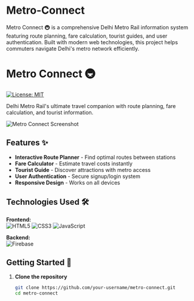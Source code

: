 # Metro-Connect
Metro Connect 🚇 is a comprehensive Delhi Metro Rail information system featuring route planning, fare calculation, tourist guides, and user authentication. Built with modern web technologies, this project helps commuters navigate Delhi's metro network efficiently.

# Metro Connect 🚇  
[![License: MIT](https://img.shields.io/badge/License-MIT-orange.svg)](https://opensource.org/licenses/MIT)

Delhi Metro Rail's ultimate travel companion with route planning, fare calculation, and tourist information.

![Metro Connect Screenshot](/screenshots/app-preview.png) <!-- Add actual screenshot later -->

## Features ✨
- **Interactive Route Planner** - Find optimal routes between stations
- **Fare Calculator** - Estimate travel costs instantly
- **Tourist Guide** - Discover attractions with metro access
- **User Authentication** - Secure signup/login system
- **Responsive Design** - Works on all devices

## Technologies Used 🛠️
**Frontend:**  
![HTML5](https://img.shields.io/badge/HTML5-E34F26?style=flat&logo=html5&logoColor=white)
![CSS3](https://img.shields.io/badge/CSS3-1572B6?style=flat&logo=css3&logoColor=white)
![JavaScript](https://img.shields.io/badge/JavaScript-F7DF1E?style=flat&logo=javascript&logoColor=black)

**Backend:**  
![Firebase](https://img.shields.io/badge/Firebase-FFCA28?style=flat&logo=firebase&logoColor=black)

## Getting Started 🚀
1. **Clone the repository**  
   ```bash
   git clone https://github.com/your-username/metro-connect.git
   cd metro-connect
